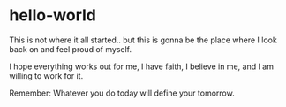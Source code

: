 # hello-world
This is not where it all started.. but this is gonna be the place where I look back on and feel proud of myself.

I hope everything works out for me, I have faith, I believe in me, and I am willing to work for it.

Remember: Whatever you do today will define your tomorrow.
